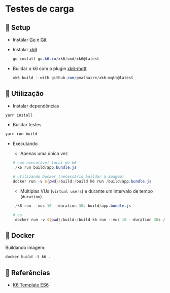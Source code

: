# Testes de carga

## 🔧 Setup

- Instalar [Go](https://go.dev/doc/install) e [Git](https://git-scm.com)
- Instalar [xk6](https://k6.io/docs/extensions/guides/build-a-k6-binary-with-extensions)

  ```powershell
  go install go.k6.io/xk6/cmd/xk6@latest
  ```

- Buildar o k6 com o plugin [xk6-mqtt](https://github.com/pmalhaire/xk6-mqtt)

  ```powershell
  xk6 build --with github.com/pmalhaire/xk6-mqtt@latest
  ```

## 💬 Utilização

- Instalar dependências

```powershell
yarn install
```

- Buildar testes

```powershell
yarn run build
```

- Executando

  - Apenas uma única vez

  ```powershell
  # com executável local do k6
  ./k6 run build/app.bundle.js

  # utilizando Docker (necessário buildar a imagem)
  docker run -v ${pwd}/build:/build k6 run /build/app.bundle.js
  ```

  - Multiplas VUs (`virtual users`) e durante um intervalo de tempo (`duration`)

  ```powershell
  ./k6 run --vus 10 --duration 30s build/app.bundle.js

  # ou
   docker run -v ${pwd}/build:/build k6 run --vus 10 --duration 30s /build/app.bundle.js
  ```

## 🐋 Docker

Buildando imagem:

```powershell
docker build -t k6 .
```

## 📌 Referências

- [K6 Template ES6](https://github.com/grafana/k6-template-es6)

